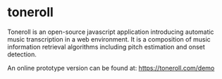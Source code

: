 # toneroll
Toneroll is an open-source javascript application introducing automatic music transcription in a web environment. It is a composition of music information retrieval algorithms including pitch estimation and onset detection.

An online prototype version can be found at: https://toneroll.com/demo
